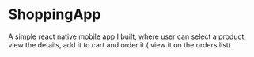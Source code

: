# ShoppingApp
 A simple react native mobile app I built, where user can select a product, view the details, add it to cart and order it ( view it on the orders list)
